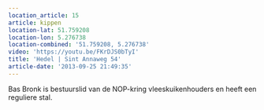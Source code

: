 ```yaml
---
location_article: 15
article: kippen
location-lat: 51.759208
location-lon: 5.276738
location-combined: '51.759208, 5.276738'
video: 'https://youtu.be/FKrDJS0bTyI'
title: 'Hedel | Sint Annaweg 54'
article-date: '2013-09-25 21:49:35'
---
```


Bas Bronk is bestuurslid van de NOP-kring vleeskuikenhouders en heeft een reguliere stal.
